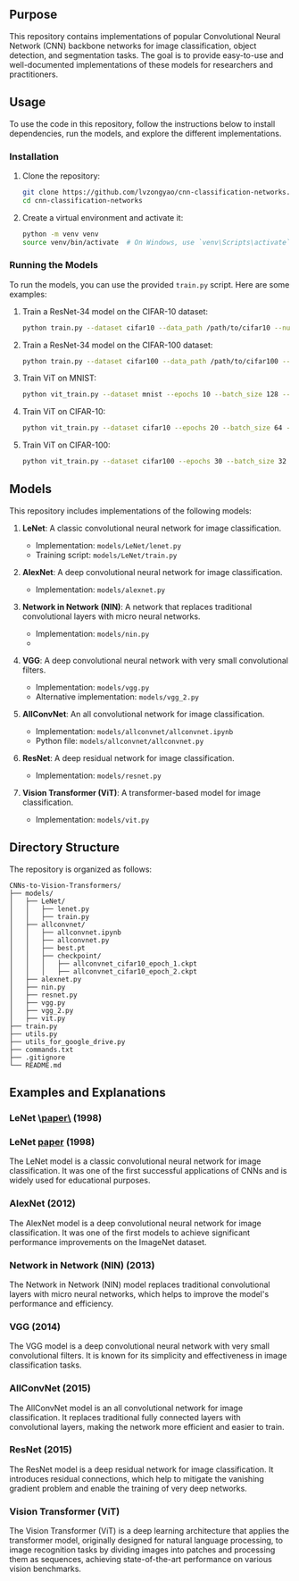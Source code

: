 ## Purpose

This repository contains implementations of popular Convolutional Neural Network (CNN) backbone networks for image classification, object detection, and segmentation tasks. The goal is to provide easy-to-use and well-documented implementations of these models for researchers and practitioners.

## Usage

To use the code in this repository, follow the instructions below to install dependencies, run the models, and explore the different implementations.

### Installation

1. Clone the repository:
   ```bash
   git clone https://github.com/lvzongyao/cnn-classification-networks.git
   cd cnn-classification-networks
   ```

2. Create a virtual environment and activate it:
   ```bash
   python -m venv venv
   source venv/bin/activate  # On Windows, use `venv\Scripts\activate`
   ```

<!--
3. Install the required dependencies:
   ```bash
   pip install -r requirements.txt
   ```
-->

### Running the Models

To run the models, you can use the provided `train.py` script. Here are some examples:

1. Train a ResNet-34 model on the CIFAR-10 dataset:
   ```bash
   python train.py --dataset cifar10 --data_path /path/to/cifar10 --num_classes 10 --batch_size 128 --model resnet34 --num_epochs 30
   ```

2. Train a ResNet-34 model on the CIFAR-100 dataset:
   ```bash
   python train.py --dataset cifar100 --data_path /path/to/cifar100 --num_classes 100 --batch_size 128 --model resnet34 --num_epochs 30
   ```

3. Train ViT on MNIST:
   ```bash
   python vit_train.py --dataset mnist --epochs 10 --batch_size 128 --lr 0.001 --device cuda --num_classes 10
   ```

4. Train ViT on CIFAR-10:
   ```bash
   python vit_train.py --dataset cifar10 --epochs 20 --batch_size 64 --lr 0.0001 --device cuda --num_classes 10
   ```

3. Train ViT on CIFAR-100:
   ```bash
   python vit_train.py --dataset cifar100 --epochs 30 --batch_size 32 --lr 0.0005 --device cuda --num_classes 100
   ```

## Models

This repository includes implementations of the following models:

1. **LeNet**: A classic convolutional neural network for image classification. 
   - Implementation: `models/LeNet/lenet.py`
   - Training script: `models/LeNet/train.py`

2. **AlexNet**: A deep convolutional neural network for image classification. 
   - Implementation: `models/alexnet.py`

3. **Network in Network (NIN)**: A network that replaces traditional convolutional layers with micro neural networks. 
   - Implementation: `models/nin.py`
   - 
4. **VGG**: A deep convolutional neural network with very small convolutional filters. 
   - Implementation: `models/vgg.py`
   - Alternative implementation: `models/vgg_2.py`
     
5. **AllConvNet**: An all convolutional network for image classification. 
   - Implementation: `models/allconvnet/allconvnet.ipynb`
   - Python file: `models/allconvnet/allconvnet.py`

6. **ResNet**: A deep residual network for image classification. 
   - Implementation: `models/resnet.py`

7. **Vision Transformer (ViT)**: A transformer-based model for image classification.
   - Implementation: `models/vit.py`

## Directory Structure

The repository is organized as follows:

```
CNNs-to-Vision-Transformers/
├── models/
│   ├── LeNet/
│   │   ├── lenet.py
│   │   ├── train.py
│   ├── allconvnet/
│   │   ├── allconvnet.ipynb
│   │   ├── allconvnet.py
│   │   ├── best.pt
│   │   ├── checkpoint/
│   │   │   ├── allconvnet_cifar10_epoch_1.ckpt
│   │   │   ├── allconvnet_cifar10_epoch_2.ckpt
│   ├── alexnet.py
│   ├── nin.py
│   ├── resnet.py
│   ├── vgg.py
│   ├── vgg_2.py
│   ├── vit.py
├── train.py
├── utils.py
├── utils_for_google_drive.py
├── commands.txt
├── .gitignore
└── README.md
```

## Examples and Explanations

### LeNet \\[paper\\](https://ieeexplore.ieee.org/document/726791) (1998)
### LeNet [paper](https://ieeexplore.ieee.org/document/726791) (1998)

The LeNet model is a classic convolutional neural network for image classification. It was one of the first successful applications of CNNs and is widely used for educational purposes.

### AlexNet (2012)

The AlexNet model is a deep convolutional neural network for image classification. It was one of the first models to achieve significant performance improvements on the ImageNet dataset.

### Network in Network (NIN) (2013)

The Network in Network (NIN) model replaces traditional convolutional layers with micro neural networks, which helps to improve the model's performance and efficiency.

### VGG (2014)

The VGG model is a deep convolutional neural network with very small convolutional filters. It is known for its simplicity and effectiveness in image classification tasks.

### AllConvNet (2015)

The AllConvNet model is an all convolutional network for image classification. It replaces traditional fully connected layers with convolutional layers, making the network more efficient and easier to train.

### ResNet (2015)

The ResNet model is a deep residual network for image classification. It introduces residual connections, which help to mitigate the vanishing gradient problem and enable the training of very deep networks.

### Vision Transformer (ViT)

The Vision Transformer (ViT) is a deep learning architecture that applies the transformer model, originally designed for natural language processing, to image recognition tasks by dividing images into patches and processing them as sequences, achieving state-of-the-art performance on various vision benchmarks.
